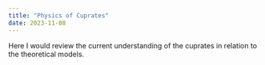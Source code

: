 ```yaml
---
title: "Physics of Cuprates"
date: 2023-11-08
---
```


Here I would review the current understanding of the cuprates in relation to the theoretical models.
